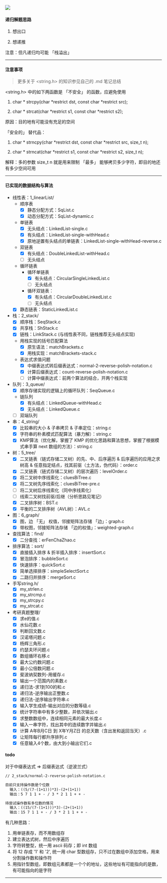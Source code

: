 <img src='https://gitee.com/pj-l/imgs-1/raw/master/screenShot/head.png'></img>

#### 递归解题思路

1. 想出口

2. 想递推

注意：但凡递归均可能 「栈溢出」

---

#### 注意事项

> 更多关于 <string.h> 的知识参见自己的 .md 笔记总结

<string.h> 中的如下两函数是 「不安全」 的函数，应避免使用

1. char * strcpy(char *restrict dst, const char *restrict src);

2. char * strcat(char *restrict s1, const char *restrict s2);

原因：目的地有可能没有充足的空间

「安全的」 替代品：

1. char * strncpy(char *restrict dst, const char *restrict src, size_t n);

2. char * strncat(char *restrict s1, const char *restrict s2, size_t n);

解释：多的参数 size_t n 就是用来限制 「最多」 能够拷贝多少字符，即目的地还有多少空间可用

---

#### 已实现的数据结构与算法

- 线性表：1_linearList/
  - 顺序表
    - [x] 静态分配方式：SqList.c
    - [x] 动态分配方式：SqList-dynamic.c
  - 单链表
    - [x] 无头结点：LinkedList-single.c
    - [x] 有头结点：LinkedList-single-withHead.c
    - [x] 原地逆置有头结点的单链表：LinkedList-single-withHead-reverse.c
  - 双链表
    - [x] 有头结点：DoubleLinkedList-withHead.c
    - [ ] 无头结点
  - 循环链表
    - 循环单链表
      - [x] 有头结点：CircularSingleLinkedList.c
      - [ ] 无头结点
    - 循环双链表：
      - [x] 有头结点：CircularDoubleLinkedList.c
      - [ ] 无头结点
  - [x] 静态链表：StaticLinkedList.c

- 栈：2_stack/
  - [x] 顺序栈：SeqStack.c
  - [x] 共享栈：ShStack.c
  - [x] 链栈：LinkStack.c (与线性表不同，链栈推荐无头结点实现)
  - 用栈实现的括号匹配算法
    - [x] 原生语法：matchBrackets.c
    - [x] 用栈实现：matchBrackets-stack.c
  - 表达式求值问题
    - [x] 中缀表达式转后缀表达式：normal-2-reverse-polish-notation.c
    - [x] 计算后缀表达式：count-reverse-polish-notation.c
    - [ ] 计算中缀表达式：前两个算法的结合，开两个栈实现

- 队列：3_queue/
  - [x] 顺序存储实现的逻辑上的循环队列：SeqQueue.c
  - 链队列
    - [x] 有头结点：LinkedQueue-withHead.c
    - [x] 无头结点：LinkedQueue.c
  - [ ] 双端队列

- 串：4_string/
  - [x] 比较串的大小 & 子串拷贝 & 子串定位：string.c
  - [x] 字符串的朴素模式匹配算法（暴力解）：string.c
  - [x] KMP算法（优化解，掌握了 KMP 的优化思路和算法思想，掌握了根据模式串手算 next 数组的方法）：string.c

- 树：5_tree/
  - [x] 二叉链表（链式存储二叉树）的先、中、后序遍历 & 后序遍历的应用之求树高 & 任意指定结点，找其前驱（土方法，伪代码）：order.c
  - [x] 二叉链表（链式存储二叉树）的层次遍历：levelOrder.c
  - [x] 将二叉树中序线索化：cluesBiTree.c
  - [x] 将二叉树先序线索化：cluesBiTree-pre.c
  - [ ] 将二叉树后序线索化（同中序线索化）
  - [ ] 线索二叉树找前驱/后继（分析思路见笔记）
  - [x] 二叉排序树：BST.c
  - [x] 平衡的二叉排序树（AVL树）：AVL.c

- 图：6_graph/
  - [x] 图，边 「无」 权值，邻接矩阵法存储 「边」：graph.c
  - [x] 带权图，邻接矩阵法存储 「边的权值」：weighted-graph.c

- 查找算法：find/
  - [x] 二分查找：erFenChaZhao.c

- 排序算法：sort/
  - [x] 直接插入排序 & 折半插入排序：insertSort.c
  - [x] 冒泡排序：bubbleSort.c
  - [x] 快速排序：quickSort.c
  - [x] 简单选择排序：simpleSelectSort.c
  - [x] 二路归并排序：mergeSort.c

- 手写string.h/
  - [x] my_strlen.c
  - [x] my_strcmp.c
  - [x] my_strcpy.c
  - [x] my_strcat.c

- 考研真题整理/
  - [x] 求e的值.c
  - [x] 水仙花数.c
  - [x] 判断回文数.c
  - [x] 汉诺塔问题.c
  - [x] 杨辉三角形.c
  - [x] 约瑟夫环问题.c
  - [x] 数组循环右移.c
  - [x] 最大公约数问题.c
  - [x] 最小公倍数问题.c
  - [x] 斐波纳契数列-用缓存.c
  - [x] 输出一个范围内的素数.c
  - [x] 递归法-求1到100的和.c
  - [x] 递归法-逆序输出正整数.c
  - [x] 递归法-逆序输出字符串.c
  - [x] 输入学生成绩-输出对应的分数等级.c
  - [x] 统计字符串中有多少整数，并依次输出.c
  - [x] 求整数数组中，连续相同元素的最大长度.c
  - [x] 输入一串字符，找出其中的连续数字并输出.c
  - [x] 计算 A年B月C日 到 X年Y月Z日 的总天数（含出发和返回当天）.c
  - [x] 让矩阵每行都升序排列.c
  - [x] 任意输入4个数，由大到小输出它们.c

#### todo

对于中缀表达式 => 后缀表达式（逆波兰式）

```txt
// 2_stack/normal-2-reverse-polish-notation.c

目前只支持操作数是个位数
  输入：((5/(7-(1+1)))*3)-(2+(1+1))
  输出：5 7 1 1 + - / 3 * 2 1 1 + + -

待尝试操作数有多位数的情况
  输入：((15/(7-(1+1)))*3)-(2+(1+1))
  输出：15 7 1 1 + - / 3 * 2 1 1 + + -
```

有几种思路：

  1. 用单链表存，而不用数组存
  2. 建立表达式树，然后中序遍历
  3. 字符转整型，统一用 ascii 码存；即 int 数组
  4. 将 12 存成 '1' 和 '2', 统一用 char 型数组存，只不过在数组中添加空格，用来分割操作数和操作符
  5. 用指针型数组，即数组元素都是一个个的地址，这些地址有可能指向的是数，有可能指向的是字符

---
